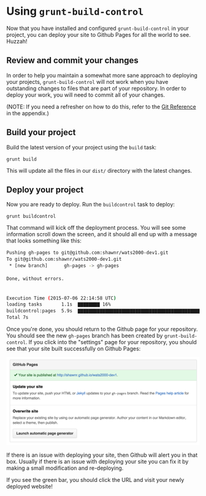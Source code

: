 # Using `grunt-build-control`
Now that you have installed and configured `grunt-build-control` in your project, you can deploy your site to Github Pages for all the world to see. Huzzah!

## Review and commit your changes
In order to help you maintain a somewhat more sane approach to deploying your projects, `grunt-build-control` will not work when you have outstanding changes to files that are part of your repository. In order to deploy your work, you will need to commit all of your changes.

(NOTE: If you need a refresher on how to do this, refer to the [Git Reference](appendix/git_reference.md) in the appendix.)

## Build your project
Build the latest version of your project using the `build` task:

```
grunt build
```

This will update all the files in our `dist/` directory with the latest changes. 

## Deploy your project
Now you are ready to deploy. Run the `buildcontrol` task to deploy:

```
grunt buildcontrol
```

That command will kick off the deployment process. You will see some information scroll down the screen, and it should all end up with a message that looks something like this:

```bash
Pushing gh-pages to git@github.com:shawnr/wats2000-dev1.git
To git@github.com:shawnr/wats2000-dev1.git
 * [new branch]      gh-pages -> gh-pages

Done, without errors.


Execution Time (2015-07-06 22:14:58 UTC)
loading tasks       1.1s  ▇▇▇▇▇▇▇▇ 16%
buildcontrol:pages  5.9s  ▇▇▇▇▇▇▇▇▇▇▇▇▇▇▇▇▇▇▇▇▇▇▇▇▇▇▇▇▇▇▇▇▇▇▇▇▇▇▇▇▇▇▇▇▇▇▇▇▇ 84%
Total 7s
```

Once you're done, you should return to the Github page for your repository. You should see the new `gh-pages` branch has been created by `grunt-build-control`. If you click into the "settings" page for your repository, you should see that your site built successfully on Github Pages:

![Settings page for your repository](img/ghpages-settings.png)

If there is an issue with deploying your site, then Github will alert you in that box. Usually if there is an issue with deploying your site you can fix it by making a small modification and re-deploying.

If you see the green bar, you should click the URL and visit your newly deployed website!

